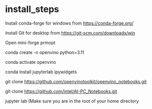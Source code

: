 # install_steps
Install conda-forge for windows from https://conda-forge.org/

Install Git for desktop from https://git-scm.com/downloads/win

Open mini-forge prmopt

conda create -n openvino python=3.11

conda activate openvino 

conda install jupyterlab ipywidgets

git clone https://github.com/openvinotoolkit/openvino_notebooks.git

git clone https://github.com/intel/AI-PC_Notebooks.git

jupyter lab  (Make sure you are in the root of your home directory
 
